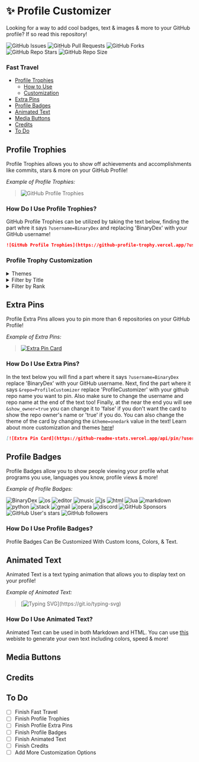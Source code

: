 <!--- BEGIN PROFILE CUSTOMIZER -->
# ✨ Profile Customizer
Looking for a way to add cool badges, text &amp; images & more to your GitHub profile? If so read this repository!

![GitHub Issues](https://img.shields.io/github/issues/BinaryDex/ProfileCustomizer?label=Issues?logo=github&style=flat) 
![GitHub Pull Requests](https://img.shields.io/github/issues-pr/BinaryDex/ProfileCustomizer?label=Pull%20Requests&logo=github&style=flat) 
![GitHub Forks](https://img.shields.io/github/forks/BinaryDex/ProfileCustomizer?label=Forks&logo=github&style=flat) 
![GitHub Repo Stars](https://img.shields.io/github/stars/BinaryDex/ProfileCustomizer?color=yellow&label=Stars&logo=github&style=flat) 
![GitHub Repo Size](https://img.shields.io/github/repo-size/BinaryDex/ProfileCustomizer?label=Size&logo=github&style=flat)

<!--- FAST TRAVEL -->
### Fast Travel
- [Profile Trophies](#profile-trophies)
  - [How to Use](#how-do-i-use-profile-trophies)
  - [Customization](#profile-trophy-customization)
- [Extra Pins](#extra-pins)
- [Profile Badges](#profile-badges)
- [Animated Text](#animated-text)
- [Media Buttons](#media-buttons)
- [Credits](#credits)
- [To Do](#to-do)

<!--- PROFILE TROPHIES -->
## Profile Trophies
Profile Trophies allows you to show off achievements and accomplishments like commits, stars & more on your GitHub Profile!

*Example of Profile Trophies:*
> ![GitHub Profile Trophies](https://github-profile-trophy.vercel.app/?username=BinaryDex&theme=onedark)

### How Do I Use Profile Trophies?
GitHub Profile Trophies can be utilized by taking the text below, finding the part whre it says `?username=BinaryDex` and replacing 'BinaryDex' with your GitHub username!

```md
![GitHub Profile Trophies](https://github-profile-trophy.vercel.app/?username=BinaryDex&theme=onedark)
```

<!--- PROFILE TROPHY CUSTOMIZATION -->
### Profile Trophy Customization
<!--- PROFILE TROPHY THEMES -->
<details>
<summary>Themes</summary>
<br>
Profile Trophies have several different themes you can change by going inside the text example above then finding the text <code>&theme=onedark</code> change 'onedark' to your desired theme. You can find all the themes below. (To change to light mode simply delete the park where it says <code>`&theme=onedark`</code>.
<details>
<summary>List of Themes</summary>
<br>
flat, onedark, gruvbox, dracula, monokai, chalk, nord, alduin, darkhub, juicyfresh, buddhism, oldie, radical, onestar, discord, algolia, gitdimmed, tokyonight, matrix, apprentice, dark_dimmed, dark_lover
</details>
</details>

<!--- PROFILE TROPHY FILTER BY TITLE -->
<details>  
<summary>Filter by Title</summary>
<br>
Filtering by a title allows you to only display certain trophies. You can use it by going inside the text example below and changing the part where it says <code>&title=Stars</code> and replacing 'Stars' with your specified title (all can be found in the example at the beginning of Profile Trophies)

```md
![GitHub Profile Trophies](https://github-profile-trophy.vercel.app/?username=BinaryDex&theme=onedark&title=Stars)
```
*Example of above code:*
> ![GitHub Profile Trophies](https://github-profile-trophy.vercel.app/?username=BinaryDex&theme=onedark&title=Stars)

You can also display multiple titles at a time. If you go into the code below you can find where it says <code>&title=Stars,Followers</code> and replacing either of them. You can add more by adding a ',' after the last one and typing another title.

```md
![GitHub Profile Trophies](https://github-profile-trophy.vercel.app/?username=BinaryDex&theme=onedark&title=Stars,Followers)
```
*Example of above code:*
> ![GitHub Profile Trophies](https://github-profile-trophy.vercel.app/?username=BinaryDex&theme=onedark&title=Stars,Followers)
</details>

<!--- PROFILE TROPHY FILTER BY RANK -->
<details>
<summary>Filter by Rank</summary>
<br>
Filtering by a rank is very similar to Filtering by a title. It allows you to only display trophies that are a certain rank. You can use it by going inside the text example below and changing the part where it says <code>&rank=S</code> and replacing 'S' with your specified rank (all can be found in the dropdown below)
 
<details>
<summary>List of all Ranks</summary>
<br>
SECRET SSS SS S AAA AA A B C
</details>
```md
![GitHub Profile Trophies](https://github-profile-trophy.vercel.app/?username=BinaryDex&theme=onedark&rank=S)
```
*Example of above code:*
> ![GitHub Profile Trophies](https://github-profile-trophy.vercel.app/?username=BinaryDex&theme=onedark&rank=S)

You can also display multiple ranks at a time like the titles. You can do this by going into the code example below and find ing where it says <code>&rank=AA,A</code> and replacing either of them. You can add more by adding a ',' after the last one and typing another rank.

```md
![GitHub Profile Trophies](https://github-profile-trophy.vercel.app/?username=BinaryDex&theme=onedark&rank=S,A)
```
*Example of above code:*
> ![GitHub Profile Trophies](https://github-profile-trophy.vercel.app/?username=BinaryDex&theme=onedark&rank=S,A)

</details>

<!--- EXTRA PINS -->
## Extra Pins
Profile Extra Pins allows you to pin more than 6 repositories on your GitHub Profile!

*Example of Extra Pins:*
> [![Extra Pin Card](https://github-readme-stats.vercel.app/api/pin/?username=BinaryDex&repo=ProfileCustomizer&show_owner=true&theme=onedark)](https://github.com/BinaryDex/ProfileCustomizer)

### How Do I Use Extra Pins?
In the text below you will find a part where it says `?username=BinaryDex` replace 'BinaryDex' with your GitHub username. Next, find the part where it says `&repo=ProfileCustomizer` replace 'ProfileCustomizer' with your github repo name you want to pin. Also make sure to change the username and repo name at the end of the text too! Finally, at the near the end you will see `&show_owner=true` you can change it to 'false' if you don't want the card to show the repo owner's name or 'true' if you do. You can also change the theme of the card by changing the `&theme=onedark` value in the text! Learn about more customization and themes [here](https://github.com/anuraghazra/github-readme-stats#customization)!

```md
[![Extra Pin Card](https://github-readme-stats.vercel.app/api/pin/?username=BinaryDex&repo=ProfileCustomizer&show_owner=true&theme=onedark)](https://github.com/BinaryDex/ProfileCustomizer)
```

## Profile Badges
Profile Badges allow you to show people viewing your profile what programs you use, languages you know, profile views & more!

*Example of Profile Badges:*
<p align="left"> 
  <img src="https://komarev.com/ghpvc/?username=BinaryDex&label=Profile Visitors&color=be33d4&style=flat" alt="BinaryDex" /> 
  <img src="https://img.shields.io/badge/OS-macOS-lightgrey/?logo=apple" alt="os">
  <img src="https://img.shields.io/badge/Editor-VS%20Code-blue/?logo=visualstudiocode&logoColor=blue&color=blue" alt="editor">
  <img src="https://img.shields.io/badge/Listens%20to-Spotify-blue/?logo=spotify&logoColor=warning&color=1DB954" alt="music">
  <img src="https://img.shields.io/badge/Knows-JavaScript-blue/?logo=javascript&logoColor=warning&color=yellow" alt="js">
  <img src="https://img.shields.io/badge/Knows-HTML-blue/?logo=html5&logoColor=warning&color=orange" alt="html">
  <img src="https://img.shields.io/badge/Knows-Lua-blue/?logo=Lua&logoColor=warning&color=blue" alt="lua">
  <img src="https://img.shields.io/badge/Knows-MarkDown-FFF?logo=markdown" alt="markdown">
  <img src="https://img.shields.io/badge/Learning-Python-FFF?logo=python&warning&color=1f7a0c" alt="python">
  <img src="https://img.shields.io/badge/Uses-stackoverflow-blue/?logo=stackoverflow&logoColor=warning&color=ef8236" alt="stack">
  <img alt="gmail" src="https://img.shields.io/badge/Uses-Gmail-blue/?logo=gmail&logoColor=warning&color=red">
  <img alt="opera" src="https://img.shields.io/badge/Uses-OperaGX-blue/?logo=opera&logoColor=ff1b2d&color=ff1b2d">
  <img src="https://img.shields.io/badge/Uses-Discord-blue/?logo=discord&logoColor=warning&color=7289DA" alt="discord">
  <img alt="GitHub Sponsors" src="https://img.shields.io/github/sponsors/BinaryDex?label=Sponsors&logo=githubsponsors&style=flat">
  <img alt="GitHub User's stars" src="https://img.shields.io/github/stars/BinaryDex?color=yellow&label=User%20Stars&logo=github&logoColor=yellow">
  <img alt="GitHub followers" src="https://img.shields.io/github/followers/BinaryDex?color=g&label=User%20Followers&logo=github">
</p>

### How Do I Use Profile Badges?
Profile Badges Can Be Customized With Custom Icons, Colors, & Text.

## Animated Text
Animated Text is a text typing animation that allows you to display text on your profile!

*Example of Animated Text:*
> [![Typing SVG](https://readme-typing-svg.herokuapp.com?color=F72272&lines=This+is+a+Line!;Hello+World!)](https://git.io/typing-svg)

### How Do I Use Animated Text?
Animated Text can be used in both Markdown and HTML. You can use [this](https://readme-typing-svg.herokuapp.com) webiste to generate your own text including colors, speed & more!

## Media Buttons

## Credits

## To Do
- [ ] Finish Fast Travel
- [ ] Finish Profile Trophies
- [ ] Finish Profile Extra Pins
- [ ] Finish Profile Badges
- [ ] Finish Animated Text
- [ ] Finish Credits
- [ ] Add More Customization Options
